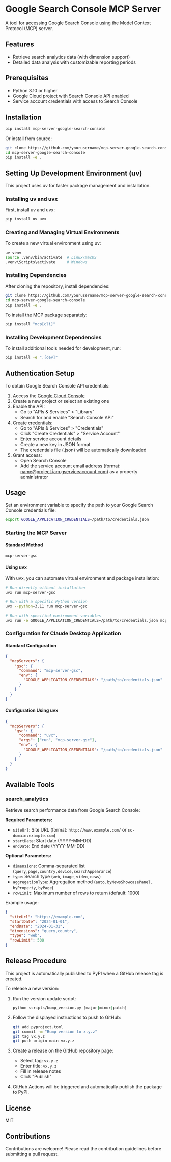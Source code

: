 # Google Search Console MCP Server

A tool for accessing Google Search Console using the Model Context Protocol (MCP) server.

## Features

* Retrieve search analytics data (with dimension support)
* Detailed data analysis with customizable reporting periods

## Prerequisites

* Python 3.10 or higher
* Google Cloud project with Search Console API enabled
* Service account credentials with access to Search Console

## Installation

```bash
pip install mcp-server-google-search-console
```

Or install from source:

```bash
git clone https://github.com/yourusername/mcp-server-google-search-console.git
cd mcp-server-google-search-console
pip install -e .
```

## Setting Up Development Environment (uv)

This project uses uv for faster package management and installation.

### Installing uv and uvx

First, install uv and uvx:

```bash
pip install uv uvx
```

### Creating and Managing Virtual Environments

To create a new virtual environment using uv:

```bash
uv venv
source .venv/bin/activate  # Linux/macOS
.venv\Scripts\activate     # Windows
```

### Installing Dependencies

After cloning the repository, install dependencies:

```bash
git clone https://github.com/yourusername/mcp-server-google-search-console.git
cd mcp-server-google-search-console
pip install -e .
```

To install the MCP package separately:

```bash
pip install "mcp[cli]"
```

### Installing Development Dependencies

To install additional tools needed for development, run:

```bash
pip install -e ".[dev]"
```

## Authentication Setup

To obtain Google Search Console API credentials:

1. Access the [Google Cloud Console](https://console.cloud.google.com/)
2. Create a new project or select an existing one
3. Enable the API:
   * Go to "APIs & Services" > "Library"
   * Search for and enable "Search Console API"
4. Create credentials:
   * Go to "APIs & Services" > "Credentials"
   * Click "Create Credentials" > "Service Account"
   * Enter service account details
   * Create a new key in JSON format
   * The credentials file (.json) will be automatically downloaded
5. Grant access:
   * Open Search Console
   * Add the service account email address (format: name@project.iam.gserviceaccount.com) as a property administrator

## Usage

Set an environment variable to specify the path to your Google Search Console credentials file:

```bash
export GOOGLE_APPLICATION_CREDENTIALS=/path/to/credentials.json
```

### Starting the MCP Server

#### Standard Method

```bash
mcp-server-gsc
```

#### Using uvx

With uvx, you can automate virtual environment and package installation:

```bash
# Run directly without installation
uvx run mcp-server-gsc

# Run with a specific Python version
uvx --python=3.11 run mcp-server-gsc

# Run with specified environment variables
uvx run -e GOOGLE_APPLICATION_CREDENTIALS=/path/to/credentials.json mcp-server-gsc
```

### Configuration for Claude Desktop Application

#### Standard Configuration

```json
{
  "mcpServers": {
    "gsc": {
      "command": "mcp-server-gsc",
      "env": {
        "GOOGLE_APPLICATION_CREDENTIALS": "/path/to/credentials.json"
      }
    }
  }
}
```

#### Configuration Using uvx

```json
{
  "mcpServers": {
    "gsc": {
      "command": "uvx",
      "args": ["run", "mcp-server-gsc"],
      "env": {
        "GOOGLE_APPLICATION_CREDENTIALS": "/path/to/credentials.json"
      }
    }
  }
}
```

## Available Tools

### search_analytics

Retrieve search performance data from Google Search Console:

**Required Parameters:**

* `siteUrl`: Site URL (format: `http://www.example.com/` or `sc-domain:example.com`)
* `startDate`: Start date (YYYY-MM-DD)
* `endDate`: End date (YYYY-MM-DD)

**Optional Parameters:**

* `dimensions`: Comma-separated list (`query,page,country,device,searchAppearance`)
* `type`: Search type (`web`, `image`, `video`, `news`)
* `aggregationType`: Aggregation method (`auto`, `byNewsShowcasePanel`, `byProperty`, `byPage`)
* `rowLimit`: Maximum number of rows to return (default: 1000)

Example usage:

```json
{
  "siteUrl": "https://example.com",
  "startDate": "2024-01-01",
  "endDate": "2024-01-31",
  "dimensions": "query,country",
  "type": "web",
  "rowLimit": 500
}
```

## Release Procedure

This project is automatically published to PyPI when a GitHub release tag is created.

To release a new version:

1. Run the version update script:
   ```bash
   python scripts/bump_version.py [major|minor|patch]
   ```

2. Follow the displayed instructions to push to GitHub:
   ```bash
   git add pyproject.toml
   git commit -m "Bump version to x.y.z"
   git tag vx.y.z
   git push origin main vx.y.z
   ```

3. Create a release on the GitHub repository page:
   - Select tag: `vx.y.z`
   - Enter title: `vx.y.z`
   - Fill in release notes
   - Click "Publish"

4. GitHub Actions will be triggered and automatically publish the package to PyPI.

## License

MIT

## Contributions

Contributions are welcome! Please read the contribution guidelines before submitting a pull request.